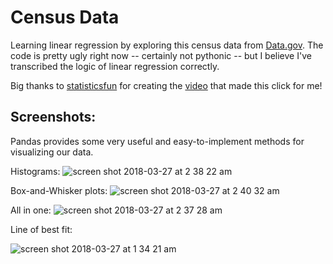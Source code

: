 # Census Data
Learning linear regression by exploring this census data from [Data.gov](https://catalog.data.gov/dataset/2010-census-populations-by-zip-code). The code is pretty ugly right now -- certainly not pythonic -- but I believe I've transcribed the logic of linear regression correctly.

Big thanks to [statisticsfun](https://www.youtube.com/channel/UClD8c_piy1nrJySPJUgyivg) for creating the [video](https://www.youtube.com/watch?v=w2FKXOa0HGA) that made this click for me!

## Screenshots:
Pandas provides some very useful and easy-to-implement methods for visualizing our data.

Histograms:
![screen shot 2018-03-27 at 2 38 22 am](https://user-images.githubusercontent.com/29472568/37953405-6c3a394c-3168-11e8-818e-444deff6572f.png)

Box-and-Whisker plots:
![screen shot 2018-03-27 at 2 40 32 am](https://user-images.githubusercontent.com/29472568/37953393-6278a93e-3168-11e8-8127-843416c86a39.png)

All in one:
![screen shot 2018-03-27 at 2 37 28 am](https://user-images.githubusercontent.com/29472568/37953420-74ea2714-3168-11e8-8f23-07ae8319b536.png)

Line of best fit:

![screen shot 2018-03-27 at 1 34 21 am](https://user-images.githubusercontent.com/29472568/37953432-7d3019f6-3168-11e8-895a-f34a2ec697b2.png)
